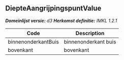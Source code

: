 ## DiepteAangrijpingspuntValue

*__Domeinlijst versie:__ d3*
*__Herkomst definitie:__ IMKL 1.2.1*

|__Code__ |__Description__	|
|	---	|	---	|
| binnenonderkantBuis | binnenonderkant buis |
| bovenkant | bovenkant |
